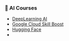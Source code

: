 ### 🧪 AI Courses

- [DeepLearning AI](https://www.deeplearning.ai/courses/)
- [Google Cloud Skill Boost](https://www.cloudskillsboost.google/paths)
- [Hugging Face](https://huggingface.co/learn)
- 
